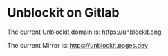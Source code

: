 # Unblockit on Gitlab

The current Unblockit domain is: https://unblockit.ong

The current Mirror is: https://unblockit.pages.dev
